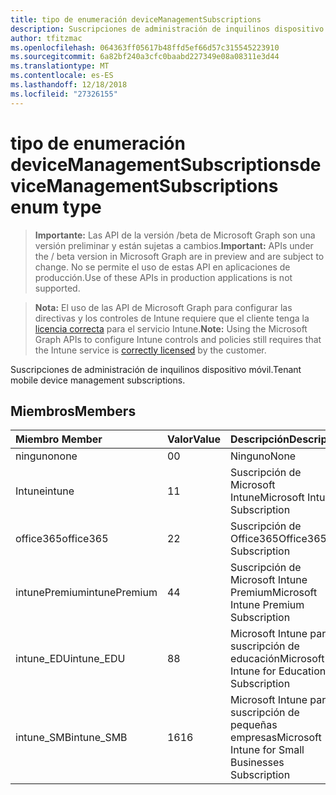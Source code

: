 ```yaml
---
title: tipo de enumeración deviceManagementSubscriptions
description: Suscripciones de administración de inquilinos dispositivo móvil.
author: tfitzmac
ms.openlocfilehash: 064363ff05617b48ffd5ef66d57c315545223910
ms.sourcegitcommit: 6a82bf240a3cfc0baabd227349e08a08311e3d44
ms.translationtype: MT
ms.contentlocale: es-ES
ms.lasthandoff: 12/18/2018
ms.locfileid: "27326155"
---
```

# <a name="devicemanagementsubscriptions-enum-type"></a><span data-ttu-id="99535-103">tipo de enumeración deviceManagementSubscriptions</span><span class="sxs-lookup"><span data-stu-id="99535-103">deviceManagementSubscriptions enum type</span></span>

> <span data-ttu-id="99535-104">**Importante:** Las API de la versión /beta de Microsoft Graph son una versión preliminar y están sujetas a cambios.</span><span class="sxs-lookup"><span data-stu-id="99535-104">**Important:** APIs under the / beta version in Microsoft Graph are in preview and are subject to change.</span></span> <span data-ttu-id="99535-105">No se permite el uso de estas API en aplicaciones de producción.</span><span class="sxs-lookup"><span data-stu-id="99535-105">Use of these APIs in production applications is not supported.</span></span>

> <span data-ttu-id="99535-106">**Nota:** El uso de las API de Microsoft Graph para configurar las directivas y los controles de Intune requiere que el cliente tenga la [licencia correcta](https://go.microsoft.com/fwlink/?linkid=839381) para el servicio Intune.</span><span class="sxs-lookup"><span data-stu-id="99535-106">**Note:** Using the Microsoft Graph APIs to configure Intune controls and policies still requires that the Intune service is [correctly licensed](https://go.microsoft.com/fwlink/?linkid=839381) by the customer.</span></span>

<span data-ttu-id="99535-107">Suscripciones de administración de inquilinos dispositivo móvil.</span><span class="sxs-lookup"><span data-stu-id="99535-107">Tenant mobile device management subscriptions.</span></span>
## <a name="members"></a><span data-ttu-id="99535-108">Miembros</span><span class="sxs-lookup"><span data-stu-id="99535-108">Members</span></span>
|<span data-ttu-id="99535-109">Miembro	</span><span class="sxs-lookup"><span data-stu-id="99535-109">Member</span></span>|<span data-ttu-id="99535-110">Valor</span><span class="sxs-lookup"><span data-stu-id="99535-110">Value</span></span>|<span data-ttu-id="99535-111">Descripción</span><span class="sxs-lookup"><span data-stu-id="99535-111">Description</span></span>|
|:---|:---|:---|
|<span data-ttu-id="99535-112">ninguno</span><span class="sxs-lookup"><span data-stu-id="99535-112">none</span></span>|<span data-ttu-id="99535-113">0</span><span class="sxs-lookup"><span data-stu-id="99535-113">0</span></span>|<span data-ttu-id="99535-114">Ninguno</span><span class="sxs-lookup"><span data-stu-id="99535-114">None</span></span>|
|<span data-ttu-id="99535-115">Intune</span><span class="sxs-lookup"><span data-stu-id="99535-115">intune</span></span>|<span data-ttu-id="99535-116">1</span><span class="sxs-lookup"><span data-stu-id="99535-116">1</span></span>|<span data-ttu-id="99535-117">Suscripción de Microsoft Intune</span><span class="sxs-lookup"><span data-stu-id="99535-117">Microsoft Intune Subscription</span></span>|
|<span data-ttu-id="99535-118">office365</span><span class="sxs-lookup"><span data-stu-id="99535-118">office365</span></span>|<span data-ttu-id="99535-119">2</span><span class="sxs-lookup"><span data-stu-id="99535-119">2</span></span>|<span data-ttu-id="99535-120">Suscripción de Office365</span><span class="sxs-lookup"><span data-stu-id="99535-120">Office365 Subscription</span></span>|
|<span data-ttu-id="99535-121">intunePremium</span><span class="sxs-lookup"><span data-stu-id="99535-121">intunePremium</span></span>|<span data-ttu-id="99535-122">4</span><span class="sxs-lookup"><span data-stu-id="99535-122">4</span></span>|<span data-ttu-id="99535-123">Suscripción de Microsoft Intune Premium</span><span class="sxs-lookup"><span data-stu-id="99535-123">Microsoft Intune Premium Subscription</span></span>|
|<span data-ttu-id="99535-124">intune_EDU</span><span class="sxs-lookup"><span data-stu-id="99535-124">intune_EDU</span></span>|<span data-ttu-id="99535-125">8</span><span class="sxs-lookup"><span data-stu-id="99535-125">8</span></span>|<span data-ttu-id="99535-126">Microsoft Intune para la suscripción de educación</span><span class="sxs-lookup"><span data-stu-id="99535-126">Microsoft Intune for Education Subscription</span></span>|
|<span data-ttu-id="99535-127">intune_SMB</span><span class="sxs-lookup"><span data-stu-id="99535-127">intune_SMB</span></span>|<span data-ttu-id="99535-128">16</span><span class="sxs-lookup"><span data-stu-id="99535-128">16</span></span>|<span data-ttu-id="99535-129">Microsoft Intune para la suscripción de pequeñas empresas</span><span class="sxs-lookup"><span data-stu-id="99535-129">Microsoft Intune for Small Businesses Subscription</span></span>|





